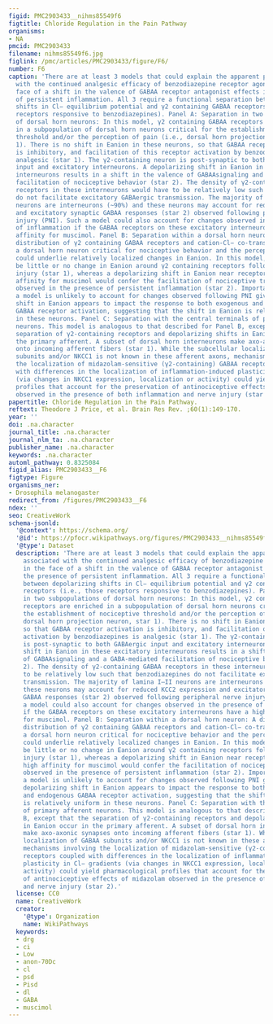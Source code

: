 ```yaml
---
figid: PMC2903433__nihms85549f6
figtitle: Chloride Regulation in the Pain Pathway
organisms:
- NA
pmcid: PMC2903433
filename: nihms85549f6.jpg
figlink: /pmc/articles/PMC2903433/figure/F6/
number: F6
caption: 'There are at least 3 models that could explain the apparent paradox associated
  with the continued analgesic efficacy of benzodiazepine receptor agonist in the
  face of a shift in the valence of GABAA receptor antagonist effects in the presence
  of persistent inflammation. All 3 require a functional separation between depolarizing
  shifts in Cl− equilibrium potential and γ2 containing GABAA receptors (i.e., those
  receptors responsive to benzodiazepines). Panel A: Separation in two subpopulations
  of dorsal horn neurons: In this model, γ2 containing GABAA receptors are enriched
  in a subpopulation of dorsal horn neurons critical for the establishment of nociceptive
  threshold and/or the perception of pain (i.e., dorsal horn projection neuron, star
  1). There is no shift in Eanion in these neurons, so that GABAA receptor activation
  is inhibitory, and facilitation of this receptor activation by benzodiazepines is
  analgesic (star 1). The γ2-containing neuron is post-synaptic to both GABAergic
  input and excitatory interneurons. A depolarizing shift in Eanion in these excitatory
  interneurons results in a shift in the valence of GABAAsignaling and a GABA-mediated
  facilitation of nociceptive behavior (star 2). The density of γ2-containing GABAA
  receptors in these interneurons would have to be relatively low such that benzodiazepines
  do not facilitate excitatory GABAergic transmission. The majority of lamina I–II
  neurons are interneurons (~90%) and these neurons may account for reduced KCC2 expression
  and excitatory synaptic GABAA responses (star 2) observed following peripheral nerve
  injury (PNI). Such a model could also account for changes observed in the presence
  of inflammation if the GABAA receptors on these excitatory interneurons have a higher
  affinity for muscimol. Panel B: Separation within a dorsal horn neuron: A differential
  distribution of γ2 containing GABAA receptors and cation-Cl− co-transporters within
  a dorsal horn neuron critical for nociceptive behavior and the perception of pain
  could underlie relatively localized changes in Eanion. In this model, there would
  be little or no change in Eanion around γ2 containing receptors following tissue
  injury (star 1), whereas a depolarizing shift in Eanion near receptors with a high
  affinity for muscimol would confer the facilitation of nociceptive transmission
  observed in the presence of persistent inflammation (star 2). Importantly, such
  a model is unlikely to account for changes observed following PNI given that a depolarizing
  shift in Eanion appears to impact the response to both exogenous and endogenous
  GABAA receptor activation, suggesting that the shift in Eanion is relatively uniform
  in these neurons. Panel C: Separation with the central terminals of primary afferent
  neurons. This model is analogous to that described for Panel B, except that the
  separation of γ2-containing receptors and depolarizing shifts in Eanion occur in
  the primary afferent. A subset of dorsal horn interneurons make axo-axonic synapses
  onto incoming afferent fibers (star 1). While the subcellular localization of GABAA
  subunits and/or NKCC1 is not known in these afferent axons, mechanisms involving
  the localization of midazolam-sensitive (γ2-containing) GABAA receptors coupled
  with differences in the localization of inflammation-induced plasticity in Cl− gradients
  (via changes in NKCC1 expression, localization or activity) could yield pharmacological
  profiles that account for the preservation of antinociceptive effects of midazolam
  observed in the presence of both inflammation and nerve injury (star 2).'
papertitle: Chloride Regulation in the Pain Pathway.
reftext: Theodore J Price, et al. Brain Res Rev. ;60(1):149-170.
year: ''
doi: .na.character
journal_title: .na.character
journal_nlm_ta: .na.character
publisher_name: .na.character
keywords: .na.character
automl_pathway: 0.8325084
figid_alias: PMC2903433__F6
figtype: Figure
organisms_ner:
- Drosophila melanogaster
redirect_from: /figures/PMC2903433__F6
ndex: ''
seo: CreativeWork
schema-jsonld:
  '@context': https://schema.org/
  '@id': https://pfocr.wikipathways.org/figures/PMC2903433__nihms85549f6.html
  '@type': Dataset
  description: 'There are at least 3 models that could explain the apparent paradox
    associated with the continued analgesic efficacy of benzodiazepine receptor agonist
    in the face of a shift in the valence of GABAA receptor antagonist effects in
    the presence of persistent inflammation. All 3 require a functional separation
    between depolarizing shifts in Cl− equilibrium potential and γ2 containing GABAA
    receptors (i.e., those receptors responsive to benzodiazepines). Panel A: Separation
    in two subpopulations of dorsal horn neurons: In this model, γ2 containing GABAA
    receptors are enriched in a subpopulation of dorsal horn neurons critical for
    the establishment of nociceptive threshold and/or the perception of pain (i.e.,
    dorsal horn projection neuron, star 1). There is no shift in Eanion in these neurons,
    so that GABAA receptor activation is inhibitory, and facilitation of this receptor
    activation by benzodiazepines is analgesic (star 1). The γ2-containing neuron
    is post-synaptic to both GABAergic input and excitatory interneurons. A depolarizing
    shift in Eanion in these excitatory interneurons results in a shift in the valence
    of GABAAsignaling and a GABA-mediated facilitation of nociceptive behavior (star
    2). The density of γ2-containing GABAA receptors in these interneurons would have
    to be relatively low such that benzodiazepines do not facilitate excitatory GABAergic
    transmission. The majority of lamina I–II neurons are interneurons (~90%) and
    these neurons may account for reduced KCC2 expression and excitatory synaptic
    GABAA responses (star 2) observed following peripheral nerve injury (PNI). Such
    a model could also account for changes observed in the presence of inflammation
    if the GABAA receptors on these excitatory interneurons have a higher affinity
    for muscimol. Panel B: Separation within a dorsal horn neuron: A differential
    distribution of γ2 containing GABAA receptors and cation-Cl− co-transporters within
    a dorsal horn neuron critical for nociceptive behavior and the perception of pain
    could underlie relatively localized changes in Eanion. In this model, there would
    be little or no change in Eanion around γ2 containing receptors following tissue
    injury (star 1), whereas a depolarizing shift in Eanion near receptors with a
    high affinity for muscimol would confer the facilitation of nociceptive transmission
    observed in the presence of persistent inflammation (star 2). Importantly, such
    a model is unlikely to account for changes observed following PNI given that a
    depolarizing shift in Eanion appears to impact the response to both exogenous
    and endogenous GABAA receptor activation, suggesting that the shift in Eanion
    is relatively uniform in these neurons. Panel C: Separation with the central terminals
    of primary afferent neurons. This model is analogous to that described for Panel
    B, except that the separation of γ2-containing receptors and depolarizing shifts
    in Eanion occur in the primary afferent. A subset of dorsal horn interneurons
    make axo-axonic synapses onto incoming afferent fibers (star 1). While the subcellular
    localization of GABAA subunits and/or NKCC1 is not known in these afferent axons,
    mechanisms involving the localization of midazolam-sensitive (γ2-containing) GABAA
    receptors coupled with differences in the localization of inflammation-induced
    plasticity in Cl− gradients (via changes in NKCC1 expression, localization or
    activity) could yield pharmacological profiles that account for the preservation
    of antinociceptive effects of midazolam observed in the presence of both inflammation
    and nerve injury (star 2).'
  license: CC0
  name: CreativeWork
  creator:
    '@type': Organization
    name: WikiPathways
  keywords:
  - drg
  - ci
  - Low
  - anon-70Dc
  - cl
  - psd
  - Pisd
  - dl
  - GABA
  - muscimol
---
```

